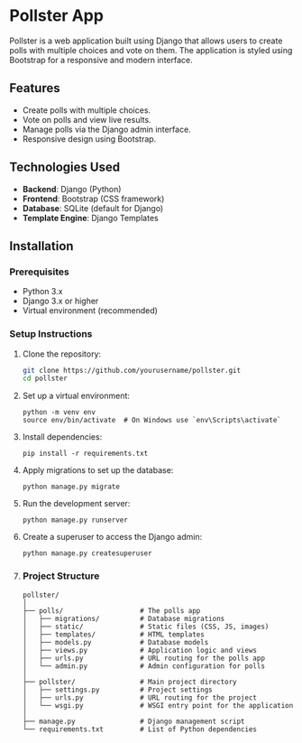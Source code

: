 # Pollster App

Pollster is a web application built using Django that allows users to create polls with multiple choices and vote on them. The application is styled using Bootstrap for a responsive and modern interface.

## Features

- Create polls with multiple choices.
- Vote on polls and view live results.
- Manage polls via the Django admin interface.
- Responsive design using Bootstrap.

## Technologies Used

- **Backend**: Django (Python)
- **Frontend**: Bootstrap (CSS framework)
- **Database**: SQLite (default for Django)
- **Template Engine**: Django Templates

## Installation

### Prerequisites

- Python 3.x
- Django 3.x or higher
- Virtual environment (recommended)

### Setup Instructions

1. Clone the repository:

   ```bash
   git clone https://github.com/yourusername/pollster.git
   cd pollster

2. Set up a virtual environment:

    ```
    python -m venv env
    source env/bin/activate  # On Windows use `env\Scripts\activate`

    ```

3. Install dependencies:
    
    ```
    pip install -r requirements.txt

    ```

4. Apply migrations to set up the database:
   
   ```
   python manage.py migrate

   ```


5. Run the development server:

    ```
    python manage.py runserver

    ```

6. Create a superuser to access the Django admin:

    ```
    python manage.py createsuperuser

    ```
7. ### Project Structure

    ```
    pollster/
    │
    ├── polls/                   # The polls app
    │   ├── migrations/          # Database migrations
    │   ├── static/              # Static files (CSS, JS, images)
    │   ├── templates/           # HTML templates
    │   ├── models.py            # Database models
    │   ├── views.py             # Application logic and views
    │   ├── urls.py              # URL routing for the polls app
    │   └── admin.py             # Admin configuration for polls
    │
    ├── pollster/                # Main project directory
    │   ├── settings.py          # Project settings
    │   ├── urls.py              # URL routing for the project
    │   └── wsgi.py              # WSGI entry point for the application
    │
    ├── manage.py                # Django management script
    └── requirements.txt         # List of Python dependencies

    ```
